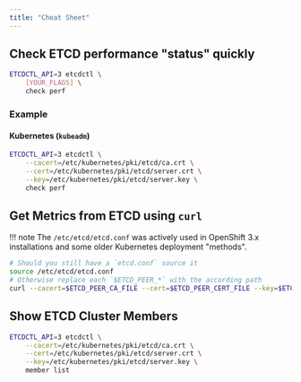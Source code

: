 ```yaml
---
title: "Cheat Sheet"
---
```


## Check ETCD performance "status" quickly

```bash
ETCDCTL_API=3 etcdctl \
    [YOUR_FLAGS] \
    check perf
```

### Example

#### Kubernetes (`kubeadm`)

```bash
ETCDCTL_API=3 etcdctl \
    --cacert=/etc/kubernetes/pki/etcd/ca.crt \
    --cert=/etc/kubernetes/pki/etcd/server.crt \
    --key=/etc/kubernetes/pki/etcd/server.key \
    check perf
```

## Get Metrics from ETCD using `curl`

!!! note
    The `/etc/etcd/etcd.conf` was actively used in OpenShift 3.x installations and some older Kubernetes deployment "methods".

```bash
# Should you still have a `etcd.conf` source it
source /etc/etcd/etcd.conf
# Otherwise replace each `$ETCD_PEER_*` with the according path
curl --cacert=$ETCD_PEER_CA_FILE --cert=$ETCD_PEER_CERT_FILE --key=$ETCD_PEER_KEY_FILE -L https://127.0.0.1:2379/metrics -XGET -v
```

## Show ETCD Cluster Members

```bash
ETCDCTL_API=3 etcdctl \
    --cacert=/etc/kubernetes/pki/etcd/ca.crt \
    --cert=/etc/kubernetes/pki/etcd/server.crt \
    --key=/etc/kubernetes/pki/etcd/server.key \
    member list
```
